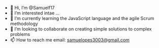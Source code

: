 - 👋 Hi, I’m @Samuelf17
- 👀 I’m interested intae ...
- 🌱 I’m currently learning the JavaScript language and the agile Scrum methodology 
- 💞️ I’m looking to collaborate on creating simple solutions to complex problems
- 📫 How to reach me  email: samuelopes3003@gmail.com

<!---
Samuelf17/Samuelf17 is a ✨ special ✨ repository because its `README.md` (this file) appears on your GitHub profile.
You can click the Preview link to take a look at your changes.
--->

